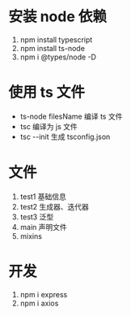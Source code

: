 # 安装 node 依赖

1. npm install typescript
2. npm install ts-node
3. npm i @types/node -D

# 使用 ts 文件

- ts-node filesName 编译 ts 文件
- tsc 编译为 js 文件
- tsc --init 生成 tsconfig.json

# 文件

1. test1 基础信息
2. test2 生成器、迭代器
3. test3 泛型
4. main 声明文件
5. mixins

# 开发

1. npm i express
2. npm i axios
